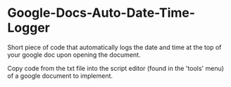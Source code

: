 # Google-Docs-Auto-Date-Time-Logger
Short piece of code that automatically logs the date and time at the top of your google doc upon opening the document. 

Copy code from the txt file into the script editor (found in the 'tools' menu) of a google document to implement. 
